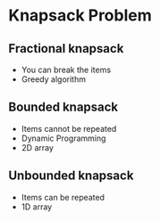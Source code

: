 # Knapsack Problem
## Fractional knapsack
- You can break the items
- Greedy algorithm

## Bounded knapsack
- Items cannot be repeated
- Dynamic Programming
- 2D array

## Unbounded knapsack
- Items can be repeated
- 1D array
